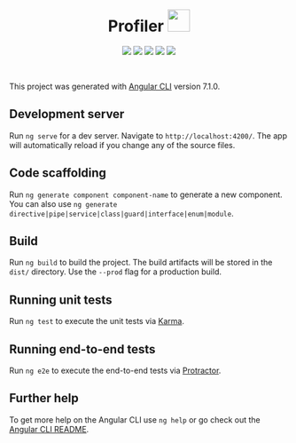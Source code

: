 <h1 align="center">Profiler <img src="https://raw.githubusercontent.com/SwiTech-Web/Switech.Profiler.Portal/master/.github/UI_ASSETS/Switech-logo.png?sanitize=true" width="40" /></h1>

<p align="center">
    <a href="https://github.com/SwiTech-Web/Switech.Profiler.Portal/issues"><img src="https://img.shields.io/github/issues/SwiTech-Web/Switech.Profiler.Portal.svg?style=popout" /></a>
    <a href="https://github.com/SwiTech-Web/Switech.Profiler.Portal/blob/master/LICENSE"><img src="https://img.shields.io/github/license/SwiTech-Web/Switech.Profiler.Portal.svg?style=popout&?cacheSeconds=60" /></a>
    <a href="https://github.com/SwiTech-Web/Switech.Profiler.Portal/pulse"><img src="https://img.shields.io/github/repo-size/SwiTech-Web/Switech.Profiler.Portal.svg?style=popout" /></a>
    <a href="https://github.com/SwiTech-Web/Switech.Profiler.Portal/commits/master"><img src="https://img.shields.io/github/last-commit/SwiTech-Web/Switech.Profiler.Portal.svg?style=popout" /></a>
    <span><img src="https://img.shields.io/github/languages/top/SwiTech-Web/Switech.Profiler.Portal.svg?style=popout" /></span>
</p>
<br />

This project was generated with [Angular CLI](https://github.com/angular/angular-cli) version 7.1.0.

## Development server

Run `ng serve` for a dev server. Navigate to `http://localhost:4200/`. The app will automatically reload if you change any of the source files.

## Code scaffolding

Run `ng generate component component-name` to generate a new component. You can also use `ng generate directive|pipe|service|class|guard|interface|enum|module`.

## Build

Run `ng build` to build the project. The build artifacts will be stored in the `dist/` directory. Use the `--prod` flag for a production build.

## Running unit tests

Run `ng test` to execute the unit tests via [Karma](https://karma-runner.github.io).

## Running end-to-end tests

Run `ng e2e` to execute the end-to-end tests via [Protractor](http://www.protractortest.org/).

## Further help

To get more help on the Angular CLI use `ng help` or go check out the [Angular CLI README](https://github.com/angular/angular-cli/blob/master/README.md).
